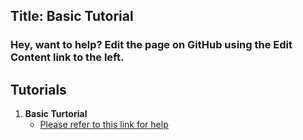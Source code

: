 Title: Basic Tutorial
---
### Hey, want to help? Edit the page on GitHub using the Edit Content link to the left.

## Tutorials

1. **Basic Turtorial**
    * [Please refer to this link for help](http://axiomengine.sourceforge.net/wiki/index.php/Category:BeginnerTutorials)
 